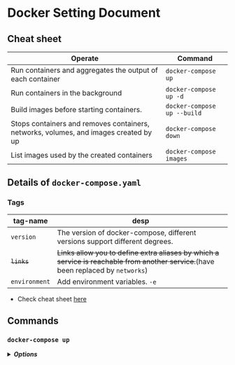 # Docker Setting Document
## Cheat sheet
| Operate | Command |
|-|-|
| Run containers and aggregates the output of each container | `docker-compose up` |
| Run containers in the background | `docker-compose up -d` |
| Build images before starting containers. | `docker-compose up --build` |
| Stops containers and removes containers, networks, volumes, and images created by up | `docker-compose down` |
| List images used by the created containers | `docker-compose images` |

## Details of `docker-compose.yaml`
### Tags
| tag-name | desp |
|-|-|
| `version` | The version of docker-compose, different versions support different degrees. |
| ~~`links`~~ | ~~Links allow you to define extra aliases by which a service is reachable from another service.~~(have been replaced by `networks`) |
| `environment` | Add environment variables. `-e` |

- Check cheat sheet [here](https://devhints.io/docker-compose)

## Commands
### `docker-compose up`
<details>
  <summary><strong><em>Options</em></strong></summary>

  | Option | Description |
  |-|-|
  | `--detach` , `-d` | Run the container in detached mode in the background |
  | `--build` | Build images before starting containers. |
  | `--no-build` | Don't build an image, even if it's missing. |
  | `--force-recreate` | Recreate containers even if their configuration and image haven't changed. |
</details>


